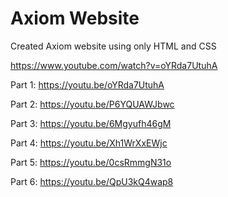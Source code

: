 # Axiom Website

Created Axiom website using only HTML and CSS

https://www.youtube.com/watch?v=oYRda7UtuhA

Part 1: https://youtu.be/oYRda7UtuhA

Part 2: https://youtu.be/P6YQUAWJbwc

Part 3: https://youtu.be/6Mgyufh46gM

Part 4: https://youtu.be/Xh1WrXxEWjc

Part 5: https://youtu.be/0csRmmgN31o

Part 6: https://youtu.be/QpU3kQ4wap8

